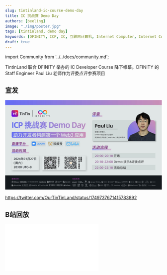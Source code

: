 ```yaml
---
slug: tintinland-ic-course-demo-day
title: IC 挑战赛 Demo Day
authors: [beeling]
image: "./img/poster.jpg"
tags: [tintinland, demo day]
keywords: [DFINITY, ICP, IC, 互联网计算机, Internet Computer, Internet Computer Protocol, Web3, Crypto, Blockchain, 区块链, 加密货币, DApp, 去中心化, 去中心化应用, developer, TintinLand, Demo Day, Paul Liu]
draft: true
---
```


import Community from '../../docs/community.md';

TintinLand 联合 DFINITY 举办的 IC Developer Course 降下帷幕。DFINITY 的 Staff Engineer Paul Liu 老师作为评委点评参赛项目

<!--truncate-->

## 宣发

![poster](./img/poster.jpg)

https://twitter.com/OurTinTinLand/status/1749737671415783892

## B站回放

<div class="video-container">
    <iframe src="//player.bilibili.com/player.html?aid=666914694&bvid=BV1ja4y187gc&cid=1422343195&p=1" scrolling="no" border="0" frameborder="no" framespacing="0" allowfullscreen="true"> </iframe>
</div>

<Community />